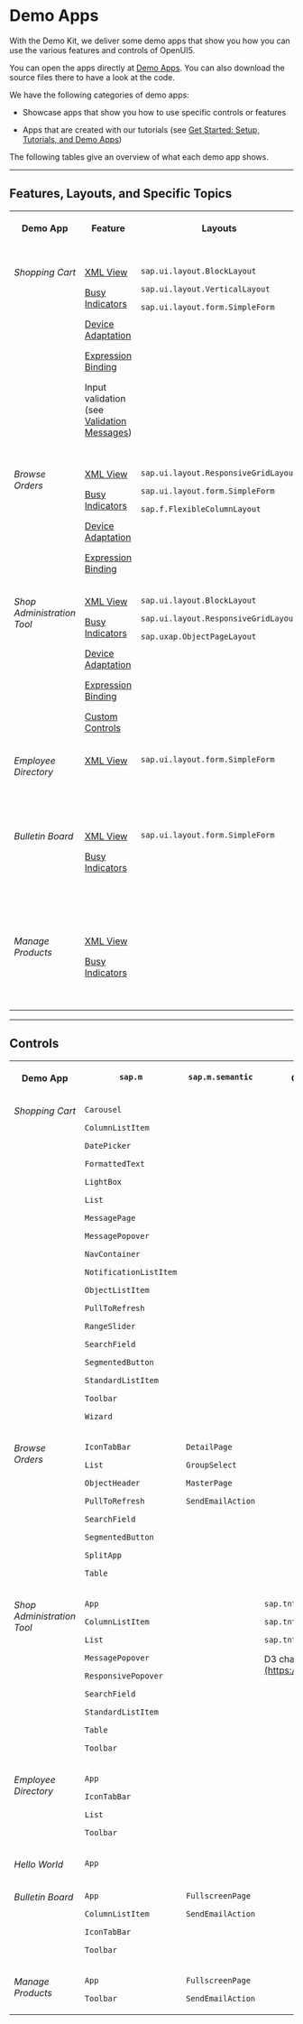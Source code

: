 <!-- loioa3ab54ecf7ac493b91904beb2095d208 -->

# Demo Apps

With the Demo Kit, we deliver some demo apps that show you how you can use the various features and controls of OpenUI5.

You can open the apps directly at [Demo Apps](https://ui5.sap.com/#demoapps.html). You can also download the source files there to have a look at the code.

We have the following categories of demo apps:

-   Showcase apps that show you how to use specific controls or features

-   Apps that are created with our tutorials \(see [Get Started: Setup, Tutorials, and Demo Apps](get-started-setup-tutorials-and-demo-apps-8b49fc1.md)\)


The following tables give an overview of what each demo app shows.

***

<a name="loioa3ab54ecf7ac493b91904beb2095d208__section_jyz_br2_j1b"/>

## Features, Layouts, and Specific Topics


<table>
<tr>
<th valign="top">

Demo App

</th>
<th valign="top">

Feature

</th>
<th valign="top">

Layouts

</th>
<th valign="top">

Specific Topic

</th>
</tr>
<tr>
<td valign="top">

*Shopping Cart*

</td>
<td valign="top">

[XML View](../04_Essentials/xml-view-91f2928.md)

[Busy Indicators](../08_More_About_Controls/busy-indicators-0dd2110.md)

[Device Adaptation](../05_Developing_Apps/device-adaptation-using-device-models-for-your-app-8dbd35e.md)

[Expression Binding](../04_Essentials/expression-binding-daf6852.md)

Input validation \(see [Validation Messages](../04_Essentials/validation-messages-a90d93d.md)\)

</td>
<td valign="top">

`sap.ui.layout.BlockLayout`

`sap.ui.layout.VerticalLayout`

`sap.ui.layout.form.SimpleForm`

</td>
<td valign="top">

Filtering, custom filter

Sorting

Formatting

[Behavior-Driven Development with Gherkin](../04_Essentials/behavior-driven-development-with-gherkin-45ac9f1.md)

[Mock Server](../04_Essentials/mock-server-69d3cbd.md) \(OData V2\)

Local storage

</td>
</tr>
<tr>
<td valign="top">

*Browse Orders*

</td>
<td valign="top">

[XML View](../04_Essentials/xml-view-91f2928.md)

[Busy Indicators](../08_More_About_Controls/busy-indicators-0dd2110.md)

[Device Adaptation](../05_Developing_Apps/device-adaptation-using-device-models-for-your-app-8dbd35e.md)

[Expression Binding](../04_Essentials/expression-binding-daf6852.md)

</td>
<td valign="top">

`sap.ui.layout.ResponsiveGridLayout`

`sap.ui.layout.form.SimpleForm`

`sap.f.FlexibleColumnLayout`

</td>
<td valign="top">

Sorting

Grouping

Formatting

[Mock Server](../04_Essentials/mock-server-69d3cbd.md) \(OData V2\)

</td>
</tr>
<tr>
<td valign="top">

*Shop Administration Tool*

</td>
<td valign="top">

[XML View](../04_Essentials/xml-view-91f2928.md)

[Busy Indicators](../08_More_About_Controls/busy-indicators-0dd2110.md)

[Device Adaptation](../05_Developing_Apps/device-adaptation-using-device-models-for-your-app-8dbd35e.md)

[Expression Binding](../04_Essentials/expression-binding-daf6852.md)

[Custom Controls](../07_Developing_Controls/developing-controls-8dcab00.md)

</td>
<td valign="top">

`sap.ui.layout.BlockLayout`

`sap.ui.layout.ResponsiveGridLayout`

`sap.uxap.ObjectPageLayout`

</td>
<td valign="top">

Formatting

</td>
</tr>
<tr>
<td valign="top">

*Employee Directory*

</td>
<td valign="top">

[XML View](../04_Essentials/xml-view-91f2928.md)

</td>
<td valign="top">

`sap.ui.layout.form.SimpleForm`

</td>
<td valign="top">

[Mock Server](../04_Essentials/mock-server-69d3cbd.md) \(OData V2\)

[Routing and Navigation](../04_Essentials/routing-and-navigation-3d18f20.md)

</td>
</tr>
<tr>
<td valign="top">

*Bulletin Board*

</td>
<td valign="top">

[XML View](../04_Essentials/xml-view-91f2928.md)

[Busy Indicators](../08_More_About_Controls/busy-indicators-0dd2110.md)

</td>
<td valign="top">

`sap.ui.layout.form.SimpleForm`

</td>
<td valign="top">

Sorting

Formatting

[Mock Server](../04_Essentials/mock-server-69d3cbd.md) \(OData V2\)

Custom type

</td>
</tr>
<tr>
<td valign="top">

*Manage Products*

</td>
<td valign="top">

[XML View](../04_Essentials/xml-view-91f2928.md)

[Busy Indicators](../08_More_About_Controls/busy-indicators-0dd2110.md)

</td>
<td valign="top">



</td>
<td valign="top">

Sorting

Formatting

[Mock Server](../04_Essentials/mock-server-69d3cbd.md) \(OData V2\)

</td>
</tr>
</table>

***

<a name="loioa3ab54ecf7ac493b91904beb2095d208__section_cp4_nd2_j1b"/>

## Controls


<table>
<tr>
<th valign="top">

Demo App

</th>
<th valign="top">

`sap.m`

</th>
<th valign="top">

`sap.m.semantic`

</th>
<th valign="top">

Other Libraries

</th>
</tr>
<tr>
<td valign="top">

*Shopping Cart*

</td>
<td valign="top">

`Carousel`

`ColumnListItem`

`DatePicker`

`FormattedText`

`LightBox`

`List`

`MessagePage`

`MessagePopover`

`NavContainer`

`NotificationListItem`

`ObjectListItem`

`PullToRefresh`

`RangeSlider`

`SearchField`

`SegmentedButton`

`StandardListItem`

`Toolbar`

`Wizard`

</td>
<td valign="top">

 

</td>
<td valign="top">

 

</td>
</tr>
<tr>
<td valign="top">

*Browse Orders*

</td>
<td valign="top">

`IconTabBar`

`List`

`ObjectHeader`

`PullToRefresh`

`SearchField`

`SegmentedButton`

`SplitApp`

`Table`

</td>
<td valign="top">

`DetailPage`

`GroupSelect`

`MasterPage`

`SendEmailAction`

</td>
<td valign="top">

 

</td>
</tr>
<tr>
<td valign="top">

*Shop Administration Tool*

</td>
<td valign="top">

`App`

`ColumnListItem`

`List`

`MessagePopover`

`ResponsivePopover`

`SearchField`

`StandardListItem`

`Table`

`Toolbar`

</td>
<td valign="top">



</td>
<td valign="top">

`sap.tnt.NavigationListItem`

`sap.tnt.ToolHeader`

`sap.tnt.ToolPage`

D3 charts \([https://d3js.org](https://d3js.org)\)

</td>
</tr>
<tr>
<td valign="top">

*Employee Directory*

</td>
<td valign="top">

`App`

`IconTabBar`

`List`

`Toolbar`

</td>
<td valign="top">



</td>
<td valign="top">

 

</td>
</tr>
<tr>
<td valign="top">

*Hello World*

</td>
<td valign="top">

`App`

</td>
<td valign="top">



</td>
<td valign="top">



</td>
</tr>
<tr>
<td valign="top">

*Bulletin Board*

</td>
<td valign="top">

`App`

`ColumnListItem`

`IconTabBar`

`Toolbar`

</td>
<td valign="top">

`FullscreenPage`

`SendEmailAction`

</td>
<td valign="top">

 

</td>
</tr>
<tr>
<td valign="top">

*Manage Products*

</td>
<td valign="top">

`App`

`Toolbar`

</td>
<td valign="top">

`FullscreenPage`

`SendEmailAction`

</td>
<td valign="top">



</td>
</tr>
</table>

